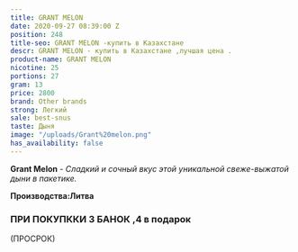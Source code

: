 ```yaml
---
title: GRANT MELON
date: 2020-09-27 08:39:00 Z
position: 248
title-seo: GRANT MELON -купить в Казахстане
descr: GRANT MELON - купить в Казахстане ,лучшая цена .
product-name: GRANT MELON
nicotine: 25
portions: 27
gram: 13
price: 2800
brand: Other brands
strong: Легкий
sale: best-snus
taste: Дыня
image: "/uploads/Grant%20melon.png"
has_availability: false
---
```


**Grant Melon** - *Сладкий и сочный вкус этой уникальной свеже-выжатой дыни в пакетике.*

**Производства:Литва**

### ПРИ ПОКУПККИ 3 БАНОК ,4 в подарок

(ПРОСРОК)